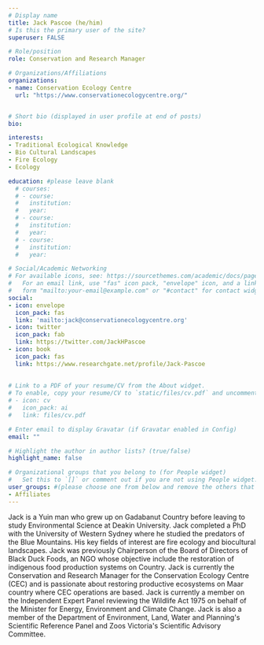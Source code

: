 ```yaml
---
# Display name
title: Jack Pascoe (he/him)
# Is this the primary user of the site?
superuser: FALSE

# Role/position
role: Conservation and Research Manager

# Organizations/Affiliations
organizations:
- name: Conservation Ecology Centre
  url: "https://www.conservationecologycentre.org/"


# Short bio (displayed in user profile at end of posts)
bio: 

interests:
- Traditional Ecological Knowledge
- Bio Cultural Landscapes
- Fire Ecology
- Ecology

education: #please leave blank
  # courses:
  # - course:
  #   institution:
  #   year:
  # - course:
  #   institution:
  #   year:
  # - course:
  #   institution:
  #   year:

# Social/Academic Networking
# For available icons, see: https://sourcethemes.com/academic/docs/page-builder/#icons
#   For an email link, use "fas" icon pack, "envelope" icon, and a link in the
#   form "mailto:your-email@example.com" or "#contact" for contact widget.
social:
- icon: envelope
  icon_pack: fas
  link: 'mailto:jack@conservationecologycentre.org'
- icon: twitter
  icon_pack: fab
  link: https://twitter.com/JackHPascoe
- icon: book
  icon_pack: fas
  link: https://www.researchgate.net/profile/Jack-Pascoe
    
  
# Link to a PDF of your resume/CV from the About widget.
# To enable, copy your resume/CV to `static/files/cv.pdf` and uncomment the lines below.
# - icon: cv
#   icon_pack: ai
#   link: files/cv.pdf

# Enter email to display Gravatar (if Gravatar enabled in Config)
email: ""

# Highlight the author in author lists? (true/false)
highlight_name: false

# Organizational groups that you belong to (for People widget)
#   Set this to `[]` or comment out if you are not using People widget.
user_groups: #(please choose one from below and remove the others that aren't needed)
- Affiliates
---
```


Jack is a Yuin man who grew up on Gadabanut Country before leaving to study Environmental Science at Deakin University. Jack completed a PhD with the University of Western Sydney where he studied the predators of the Blue Mountains. His key fields of interest are fire ecology and biocultural landscapes. Jack was previously Chairperson of the Board of Directors of Black Duck Foods, an NGO whose objective include the restoration of indigenous food production systems on Country. Jack is currently the Conservation and Research Manager for the Conservation Ecology Centre (CEC) and is passionate about restoring productive ecosystems on Maar country where CEC operations are based. Jack is currently a member on the Independent Expert Panel reviewing the Wildlife Act 1975 on behalf of the Minister for Energy, Environment and Climate Change. Jack is also a member of the Department of Environment, Land, Water and Planning's Scientific Reference Panel and Zoos Victoria's Scientific Advisory Committee. 
